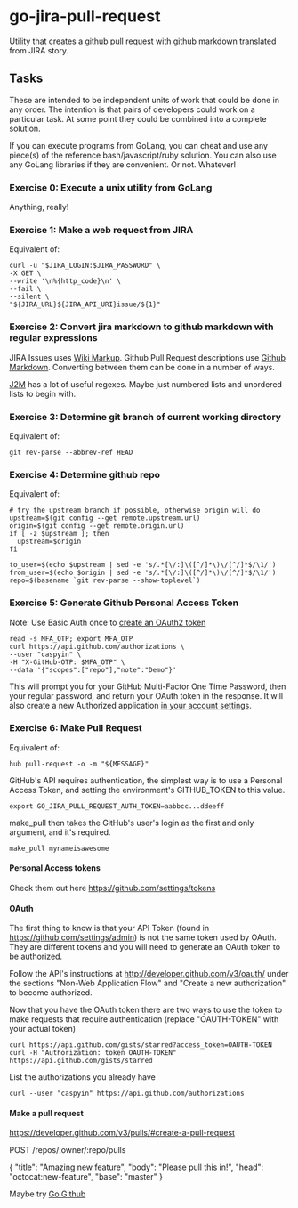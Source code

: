 # go-jira-pull-request
Utility that creates a github pull request with github markdown translated from JIRA story.


## Tasks

These are intended to be independent units of work that could be done in any order.
The intention is that pairs of developers could work on a particular task. At some point they could be combined into a complete solution.

If you can execute programs from GoLang, you can cheat and use any piece(s) of the reference bash/javascript/ruby solution. You can also use any GoLang libraries if they are convenient. Or not. Whatever!

### Exercise 0: Execute a unix utility from GoLang

Anything, really!

### Exercise 1: Make a web request from JIRA

Equivalent of:
```
curl -u "$JIRA_LOGIN:$JIRA_PASSWORD" \
-X GET \
--write '\n%{http_code}\n' \
--fail \
--silent \
"${JIRA_URL}${JIRA_API_URI}issue/${1}"
```

### Exercise 2: Convert jira markdown to github markdown with regular expressions

JIRA Issues uses [Wiki Markup](https://jira.atlassian.com/secure/WikiRendererHelpAction.jspa?section=all). Github Pull Request descriptions use [Github Markdown](https://guides.github.com/features/mastering-markdown/). Converting between them can be done in a number of ways.

[J2M](https://github.com/asharpe/J2M/blob/all-fixes/src/J2M.js#L12) has a lot of useful regexes. Maybe just numbered lists and unordered lists to begin with.

### Exercise 3: Determine git branch of current working directory

Equivalent of:
```
git rev-parse --abbrev-ref HEAD
```

### Exercise 4: Determine github repo
Equivalent of:
```
# try the upstream branch if possible, otherwise origin will do
upstream=$(git config --get remote.upstream.url)
origin=$(git config --get remote.origin.url)
if [ -z $upstream ]; then
  upstream=$origin
fi

to_user=$(echo $upstream | sed -e 's/.*[\/:]\([^/]*\)\/[^/]*$/\1/')
from_user=$(echo $origin | sed -e 's/.*[\/:]\([^/]*\)\/[^/]*$/\1/')
repo=$(basename `git rev-parse --show-toplevel`)
```
### Exercise 5: Generate Github Personal Access Token

Note: Use Basic Auth once to [create an OAuth2 token](http://developer.github.com/v3/oauth/#oauth-authorizations-api)

```
read -s MFA_OTP; export MFA_OTP
curl https://api.github.com/authorizations \
--user "caspyin" \
-H "X-GitHub-OTP: $MFA_OTP" \
--data '{"scopes":["repo"],"note":"Demo"}'
```
This will prompt you for your GitHub Multi-Factor One Time Password, then your regular password, and return your OAuth token in the response. It will also create a new Authorized application [in your account settings](https://github.com/settings/applications).


### Exercise 6: Make Pull Request

Equivalent of:
```
hub pull-request -o -m "${MESSAGE}"
```
GitHub's API requires authentication, the simplest way is to use a Personal Access Token, and setting the environment's GITHUB_TOKEN to this value.

```
export GO_JIRA_PULL_REQUEST_AUTH_TOKEN=aabbcc...ddeeff
```
make_pull then takes the GitHub's user's login as the first and only argument, and it's required.

```
make_pull mynameisawesome
```

#### Personal Access tokens

Check them out here https://github.com/settings/tokens


#### OAuth 

The first thing to know is that your API Token (found in https://github.com/settings/admin) is not the same token used by OAuth. They are different tokens and you will need to generate an OAuth token to be authorized.

Follow the API's instructions at http://developer.github.com/v3/oauth/ under the sections "Non-Web Application Flow" and "Create a new authorization" to become authorized.

Now that you have the OAuth token there are two ways to use the token to make requests that require authentication (replace "OAUTH-TOKEN" with your actual token)

    curl https://api.github.com/gists/starred?access_token=OAUTH-TOKEN
    curl -H "Authorization: token OAUTH-TOKEN" https://api.github.com/gists/starred

List the authorizations you already have

    curl --user "caspyin" https://api.github.com/authorizations

#### Make a pull request

 https://developer.github.com/v3/pulls/#create-a-pull-request
 
 POST /repos/:owner/:repo/pulls
 
 {
   "title": "Amazing new feature",
   "body": "Please pull this in!",
   "head": "octocat:new-feature",
   "base": "master"
 }

Maybe try [Go Github](https://github.com/google/go-github)
